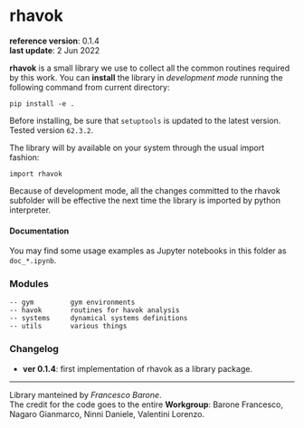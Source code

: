 # rhavok

**reference version**: 0.1.4
<br>**last update**: 2 Jun 2022

**rhavok** is a small library we use to collect all the common routines required by this work. You can **install** the library in *development mode* running the following command from current directory:
```
pip install -e .
```
Before installing, be sure that `setuptools` is updated to the latest version. Tested version `62.3.2`.

The library will by available on your system through the usual import fashion:
```
import rhavok
```
Because of development mode, all the changes committed to the rhavok subfolder will be effective the next time the library is imported by python interpreter.

#### Documentation

You may find some usage examples as Jupyter notebooks in this folder as `doc_*.ipynb`.



### Modules
```
-- gym         gym environments
-- havok       routines for havok analysis
-- systems     dynamical systems definitions
-- utils       various things
```

### Changelog

- **ver 0.1.4**: first implementation of rhavok as a library package.

***

Library manteined by *Francesco Barone*.
<br>The credit for the code goes to the entire **Workgroup**: Barone Francesco, Nagaro Gianmarco, Ninni Daniele, Valentini Lorenzo.
